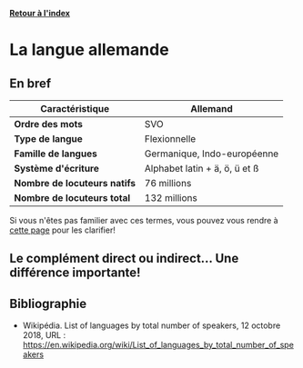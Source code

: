 [**Retour à l'index**](indexLangues.md)
# La langue allemande

## En bref

| Caractéristique | Allemand |
|---|---|
| **Ordre des mots** | SVO |
| **Type de langue** | Flexionnelle |
| **Famille de langues** | Germanique, Indo-européenne |
| **Système d'écriture** | Alphabet latin + ä, ö, ü et ß |
| **Nombre de locuteurs natifs** | 76 millions |
| **Nombre de locuteurs total** | 132 millions |

Si vous n'êtes pas familier avec ces termes, vous pouvez vous rendre à [cette page](typologie.md) pour les clarifier!

## Le complément direct ou indirect... Une différence importante!

## Bibliographie 

- Wikipédia. List of languages by total number of speakers, 12 octobre 2018, URL : https://en.wikipedia.org/wiki/List_of_languages_by_total_number_of_speakers
